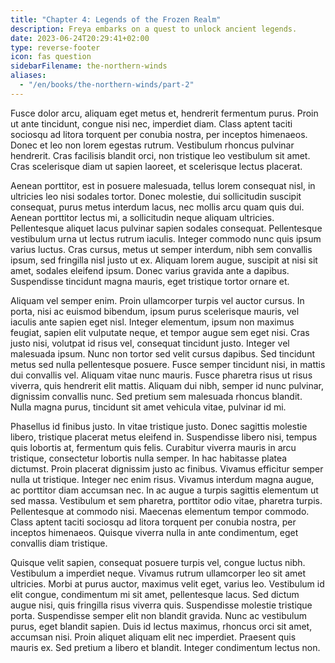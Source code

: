 ```yaml
---
title: "Chapter 4: Legends of the Frozen Realm"
description: Freya embarks on a quest to unlock ancient legends.
date: 2023-06-24T20:29:41+02:00
type: reverse-footer
icon: fas question
sidebarFilename: the-northern-winds
aliases:
  - "/en/books/the-northern-winds/part-2"
---
```

Fusce dolor arcu, aliquam eget metus et, hendrerit fermentum purus. Proin ut ante tincidunt, congue nisi nec, imperdiet diam. Class aptent taciti sociosqu ad litora torquent per conubia nostra, per inceptos himenaeos. Donec et leo non lorem egestas rutrum. Vestibulum rhoncus pulvinar hendrerit. Cras facilisis blandit orci, non tristique leo vestibulum sit amet. Cras scelerisque diam ut sapien laoreet, et scelerisque lectus placerat.

Aenean porttitor, est in posuere malesuada, tellus lorem consequat nisl, in ultricies leo nisi sodales tortor. Donec molestie, dui sollicitudin suscipit consequat, purus metus interdum lacus, nec mollis arcu quam quis dui. Aenean porttitor lectus mi, a sollicitudin neque aliquam ultricies. Pellentesque aliquet lacus pulvinar sapien sodales consequat. Pellentesque vestibulum urna ut lectus rutrum iaculis. Integer commodo nunc quis ipsum varius luctus. Cras cursus, metus ut semper interdum, nibh sem convallis ipsum, sed fringilla nisl justo ut ex. Aliquam lorem augue, suscipit at nisi sit amet, sodales eleifend ipsum. Donec varius gravida ante a dapibus. Suspendisse tincidunt magna mauris, eget tristique tortor ornare et.

Aliquam vel semper enim. Proin ullamcorper turpis vel auctor cursus. In porta, nisi ac euismod bibendum, ipsum purus scelerisque mauris, vel iaculis ante sapien eget nisl. Integer elementum, ipsum non maximus feugiat, sapien elit vulputate neque, et tempor augue sem eget nisi. Cras justo nisi, volutpat id risus vel, consequat tincidunt justo. Integer vel malesuada ipsum. Nunc non tortor sed velit cursus dapibus. Sed tincidunt metus sed nulla pellentesque posuere. Fusce semper tincidunt nisi, in mattis dui convallis vel. Aliquam vitae nunc mauris. Fusce pharetra risus ut risus viverra, quis hendrerit elit mattis. Aliquam dui nibh, semper id nunc pulvinar, dignissim convallis nunc. Sed pretium sem malesuada rhoncus blandit. Nulla magna purus, tincidunt sit amet vehicula vitae, pulvinar id mi.

Phasellus id finibus justo. In vitae tristique justo. Donec sagittis molestie libero, tristique placerat metus eleifend in. Suspendisse libero nisi, tempus quis lobortis at, fermentum quis felis. Curabitur viverra mauris in arcu tristique, consectetur lobortis nulla semper. In hac habitasse platea dictumst. Proin placerat dignissim justo ac finibus. Vivamus efficitur semper nulla ut tristique. Integer nec enim risus. Vivamus interdum magna augue, ac porttitor diam accumsan nec. In ac augue a turpis sagittis elementum ut sed massa. Vestibulum et sem pharetra, porttitor odio vitae, pharetra turpis. Pellentesque at commodo nisi. Maecenas elementum tempor commodo. Class aptent taciti sociosqu ad litora torquent per conubia nostra, per inceptos himenaeos. Quisque viverra nulla in ante condimentum, eget convallis diam tristique.

Quisque velit sapien, consequat posuere turpis vel, congue luctus nibh. Vestibulum a imperdiet neque. Vivamus rutrum ullamcorper leo sit amet ultricies. Morbi at purus auctor, maximus velit eget, varius leo. Vestibulum id elit congue, condimentum mi sit amet, pellentesque lacus. Sed dictum augue nisi, quis fringilla risus viverra quis. Suspendisse molestie tristique porta. Suspendisse semper elit non blandit gravida. Nunc ac vestibulum purus, eget blandit sapien. Duis id lectus maximus, rhoncus orci sit amet, accumsan nisi. Proin aliquet aliquam elit nec imperdiet. Praesent quis mauris ex. Sed pretium a libero et blandit. Integer condimentum lectus non.